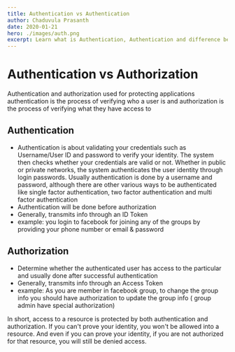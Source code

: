 ```yaml
---
title: Authentication vs Authentication
author: Chaduvula Prasanth
date: 2020-01-21
hero: ./images/auth.png
excerpt: Learn what is Authentication, Authentication and difference between them
---
```


# Authentication vs Authorization

Authentication and authorization used for protecting applications
authentication is the process of verifying who a user is and authorization is the process of verifying what they have access to

## Authentication

- Authentication is about validating your credentials such as Username/User ID and password to verify your identity. The system then checks whether your credentials are valid or not. Whether in public or private networks, the system authenticates the user identity through login passwords. Usually authentication is done by a username and password, although there are other various ways to be authenticated like single factor authentication, two factor authentication and multi factor authentication
- Authentication will be done before authorization
- Generally, transmits info through an ID Token
- example: you login to facebook for joining any of the groups by providing your phone number or email & password

## Authorization

- Determine whether the authenticated user has access to the particular and usually done after successful authentication
- Generally, transmits info through an Access Token
- example: As you are member in facebook group, to change the group info you should have authorization to update the group info ( group admin have special authorization)

In short, access to a resource is protected by both authentication and authorization. If you can't prove your identity, you won't be allowed into a resource. And even if you can prove your identity, if you are not authorized for that resource, you will still be denied access.
